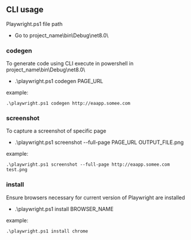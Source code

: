 ## CLI usage

Playwright.ps1 file path
- Go to project_name\bin\Debug\net8.0\

### codegen
To generate code using CLI execute in powershell in project_name\bin\Debug\net8.0\
- .\playwright.ps1 codegen PAGE_URL

example:

	.\playwright.ps1 codegen http://eaapp.somee.com

### screenshot
To capture a screenshot of specific page
- .\playwright.ps1 screenshot --full-page PAGE_URL OUTPUT_FILE.png

example:

	.\playwright.ps1 screenshot --full-page http://eaapp.somee.com test.png


### install 
Ensure browsers necessary for current version of Playwright are installed
- .\playwright.ps1 install BROWSER_NAME

example:

	.\playwright.ps1 install chrome
